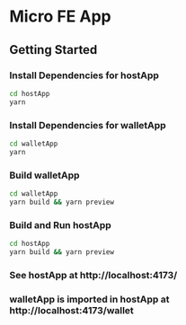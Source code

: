 
# Micro FE App

## Getting Started


### Install Dependencies for hostApp
    
```bash
cd hostApp
yarn
```

### Install Dependencies for walletApp

```bash
cd walletApp
yarn
```

### Build walletApp

```bash
cd walletApp
yarn build && yarn preview
```

### Build and Run hostApp

```bash
cd hostApp
yarn build && yarn preview
```

### See hostApp at http://localhost:4173/

### walletApp is imported in hostApp at http://localhost:4173/wallet

